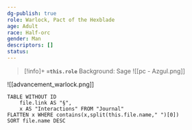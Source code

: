 ```yaml
---
dg-publish: true
role: Warlock, Pact of the Hexblade
age: Adult
race: Half-orc
gender: Man
descriptors: []
status:
---
```


> [!info]+
> **`=this.role`**
> Background: Sage
>![[pc - Azgul.png]]

![[advancement_warlock.png]]

```dataview
TABLE WITHOUT ID
	file.link AS "§", 
	x AS "Interactions" FROM "Journal"
FLATTEN x WHERE contains(x,split(this.file.name," ")[0])
SORT file.name DESC
```



